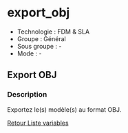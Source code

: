 # export_obj

* Technologie :  FDM & SLA
* Groupe : Général
* Sous groupe : -
* Mode : - 

## Export OBJ

### Description

Exportez le(s) modèle(s) au format OBJ.

[Retour Liste variables](variable_list.md)